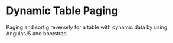 # Dynamic Table Paging
Paging and sortig reversely for a table with dynamic data by using AngularJS and bootstrap
